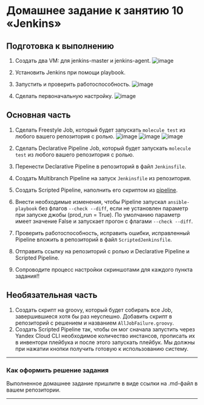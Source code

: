 # Домашнее задание к занятию 10 «Jenkins»

## Подготовка к выполнению

1. Создать два VM: для jenkins-master и jenkins-agent.
![image](https://github.com/goddim/HW_netology_main/assets/132663924/ffd08813-cf7a-4b01-ac06-f623b11d2946)

2. Установить Jenkins при помощи playbook.
3. Запустить и проверить работоспособность.
![image](https://github.com/goddim/HW_netology_main/assets/132663924/00cb59da-df02-4565-8be9-b1ad54951efb)

4. Сделать первоначальную настройку.
![image](https://github.com/goddim/HW_netology_main/assets/132663924/5ba29889-0f2e-4e5b-ac3a-acdc12851660)

## Основная часть

1. Сделать Freestyle Job, который будет запускать `molecule test` из любого вашего репозитория с ролью.
![image](https://github.com/goddim/HW_netology_main/assets/132663924/50c81e3f-d228-42ee-ad5d-d0aaa05aa21b)
![image](https://github.com/goddim/HW_netology_main/assets/132663924/3cc86a5f-8472-4435-8e64-0e9a05b02b2c)
![image](https://github.com/goddim/HW_netology_main/assets/132663924/65027c03-4f48-46c7-84fa-cc4f5d1ed3fd)


2. Сделать Declarative Pipeline Job, который будет запускать `molecule test` из любого вашего репозитория с ролью.
3. Перенести Declarative Pipeline в репозиторий в файл `Jenkinsfile`.
4. Создать Multibranch Pipeline на запуск `Jenkinsfile` из репозитория.
5. Создать Scripted Pipeline, наполнить его скриптом из [pipeline](./pipeline).
6. Внести необходимые изменения, чтобы Pipeline запускал `ansible-playbook` без флагов `--check --diff`, если не установлен параметр при запуске джобы (prod_run = True). По умолчанию параметр имеет значение False и запускает прогон с флагами `--check --diff`.
7. Проверить работоспособность, исправить ошибки, исправленный Pipeline вложить в репозиторий в файл `ScriptedJenkinsfile`.
8. Отправить ссылку на репозиторий с ролью и Declarative Pipeline и Scripted Pipeline.
9. Сопроводите процесс настройки скриншотами для каждого пункта задания!!

## Необязательная часть

1. Создать скрипт на groovy, который будет собирать все Job, завершившиеся хотя бы раз неуспешно. Добавить скрипт в репозиторий с решением и названием `AllJobFailure.groovy`.
2. Создать Scripted Pipeline так, чтобы он мог сначала запустить через Yandex Cloud CLI необходимое количество инстансов, прописать их в инвентори плейбука и после этого запускать плейбук. Мы должны при нажатии кнопки получить готовую к использованию систему.

---

### Как оформить решение задания

Выполненное домашнее задание пришлите в виде ссылки на .md-файл в вашем репозитории.

---
